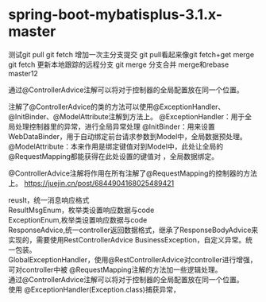 # spring-boot-mybatisplus-3.1.x-master
测试git pull
git fetch
增加一次主分支提交
git pull看起来像git fetch+get merge
git fetch 更新本地跟踪的远程分支
git merge 分支合并
merge和rebase
master12  

通过@ControllerAdvice注解可以将对于控制器的全局配置放在同一个位置。  

注解了@ControllerAdvice的类的方法可以使用@ExceptionHandler、@InitBinder、@ModelAttribute注解到方法上。
@ExceptionHandler：用于全局处理控制器里的异常，进行全局异常处理
@InitBinder：用来设置WebDataBinder，用于自动绑定前台请求参数到Model中，全局数据预处理。
@ModelAttribute：本来作用是绑定键值对到Model中，此处让全局的@RequestMapping都能获得在此处设置的键值对 ，全局数据绑定。  

@ControllerAdvice注解将作用在所有注解了@RequestMapping的控制器的方法上。
https://juejin.cn/post/6844904168025489421

reuslt，统一消息响应格式  
ResultMsgEnum，枚举类设置响应数据与code  
ExceptionEnum,枚举类设置响应数据与code  
ResponseAdvice,统一controller返回数据格式，继承了ResponseBodyAdvice来实现的，需要使用RestControllerAdvice
BusinessException，自定义异常。统一包装。  
GlobalExceptionHandler，使用@RestControllerAdvice对controller进行增强，可对controller中被 @RequestMapping注解的方法加一些逻辑处理。  
通过@ControllerAdvice注解可以将对于控制器的全局配置放在同一个位置。  
使用 @ExceptionHandler(Exception.class)捕获异常，  